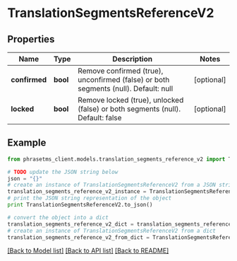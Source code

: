 # TranslationSegmentsReferenceV2

## Properties

| Name          | Type     | Description                                                                         | Notes      |
| ------------- | -------- | ----------------------------------------------------------------------------------- | ---------- |
| **confirmed** | **bool** | Remove confirmed (true), unconfirmed (false) or both segments (null). Default: null | [optional] |
| **locked**    | **bool** | Remove locked (true), unlocked (false) or both segments (null). Default: false      | [optional] |

## Example

```python
from phrasetms_client.models.translation_segments_reference_v2 import TranslationSegmentsReferenceV2

# TODO update the JSON string below
json = "{}"
# create an instance of TranslationSegmentsReferenceV2 from a JSON string
translation_segments_reference_v2_instance = TranslationSegmentsReferenceV2.from_json(json)
# print the JSON string representation of the object
print TranslationSegmentsReferenceV2.to_json()

# convert the object into a dict
translation_segments_reference_v2_dict = translation_segments_reference_v2_instance.to_dict()
# create an instance of TranslationSegmentsReferenceV2 from a dict
translation_segments_reference_v2_from_dict = TranslationSegmentsReferenceV2.from_dict(translation_segments_reference_v2_dict)
```

[[Back to Model list]](../README.md#documentation-for-models) [[Back to API list]](../README.md#documentation-for-api-endpoints) [[Back to README]](../README.md)
